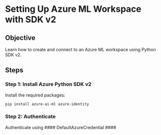 # Setting Up Azure ML Workspace with SDK v2

## Objective
Learn how to create and connect to an Azure ML workspace using Python SDK v2.

## Steps

### Step 1: Install Azure Python SDK v2
Install the required packages:
```bash
pip install azure-ai-ml azure-identity
```
### Step 2: Authenticate
Authenticate using #### DefaultAzureCredential ####
